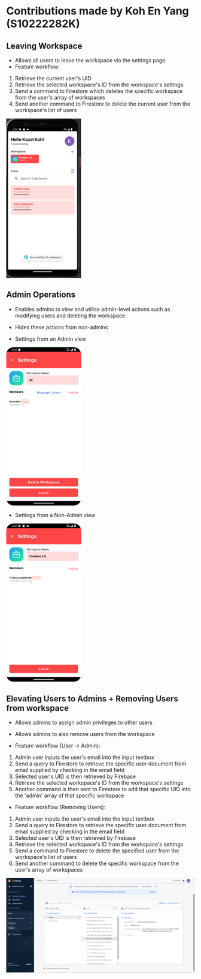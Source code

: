 # Contributions made by Koh En Yang (S10222282K)


## Leaving Workspace
- Allows all users to leave the workspace via the settings page
- Feature workflow:
1) Retrieve the current user's UID
2) Retrieve the selected workspace's ID from the workspace's settings
3) Send a command to Firestore which deletes the specific workspace from the user's array of workspaces
4) Send another command to Firestore to delete the current user from the workspace's list of users

<img src="/assets/screenshots/leftworkspace.png" alt="Profile" width="200">


## Admin Operations
- Enables admins to view and utilise admin-level actions such as modifying users and deleting the workspace
- Hides these actions from non-admins

- Settings from an Admin view
<img src="/assets/screenshots/Admin-Settings.png" alt="Profile" width="200">

- Settings from a Non-Admin view
<img src="/assets/screenshots/non-membersettings.png" alt="Profile" width="200">


## Elevating Users to Admins + Removing Users from workspace
- Allows admins to assign admin privileges to other users 
- Allows admins to also remove users from the workspace

- Feature workflow (User -> Admin):
1) Admin user inputs the user's email into the input textbox
2) Send a query to Firestore to retrieve the specific user document from email supplied by checking in the email field
3) Selected user's UID is then retrieved by Firebase
4) Retrieve the selected workspace's ID from the workspace's settings
5) Another command is then sent to Firestore to add that specific UID into the 'admin' array of that specific workspace

- Feature workflow (Removing Users):
1) Admin user inputs the user's email into the input textbox
2) Send a query to Firestore to retrieve the specific user document from email supplied by checking in the email field
3) Selected user's UID is then retrieved by Firebase
4) Retrieve the selected workspace's ID from the workspace's settings
5) Send a command to Firestore to delete the specified user from the workspace's list of users
6) Send another command to delete the specific workspace from the user's array of workspaces

<img src="/assets/screenshots/firestore.png" alt="Profile" width="800">
